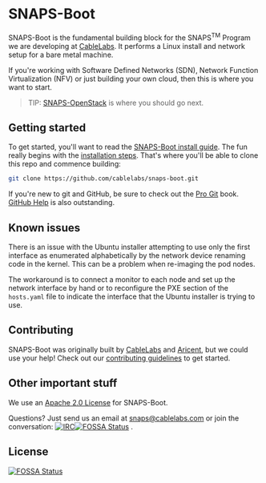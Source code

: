 # SNAPS-Boot

SNAPS-Boot is the fundamental building block for the SNAPS<sup>TM</sup> Program
we are developing at [CableLabs](http://cablelabs.com/). It performs a Linux
install and network setup for a bare metal machine.

If you're working with Software Defined Networks (SDN), Network
Function Virtualization (NFV) or just building your own cloud, then this is
where you want to start.

> TIP: [SNAPS-OpenStack](https://github.com/cablelabs/snaps-openstack) is where you
should go next.

## Getting started

To get started, you'll want to read the [SNAPS-Boot install
guide](doc/source/install/install.md). The fun really begins with the
[installation
steps](https://github.com/cablelabs/snaps-boot/blob/master/doc/source/install/install.md#4-installation-steps).
That's where you'll be able to clone this repo and commence building:

```Bash
git clone https://github.com/cablelabs/snaps-boot.git
```

If you're new to git and GitHub, be sure to check out the [Pro
Git](https://git-scm.com/book/en/v2) book. [GitHub
Help](https://help.github.com/) is also outstanding.

## Known issues

There is an issue with the Ubuntu installer attempting to use only the first
interface as enumerated alphabetically by the network device renaming code in
the kernel. This can be a problem when re-imaging the pod nodes.

The workaround is to connect a monitor to each node and set up the network
interface by hand or to reconfigure the PXE section of the `hosts.yaml` file to
indicate the interface that the Ubuntu installer is trying to use.

## Contributing

SNAPS-Boot was originally built by [CableLabs](http://cablelabs.com/) and
[Aricent](https://www.aricent.com/), but we could use your help! Check out our
[contributing guidelines](CONTRIBUTING.md) to get started.

## Other important stuff

We use an [Apache 2.0 License](LICENSE) for SNAPS-Boot.

Questions? Just send us an email at
[snaps@cablelabs.com](mailto:snaps@cablelabs.com) or join the conversation:
[![IRC](https://www.irccloud.com/invite-svg?channel=%23cablelabs-snaps&amp;hostname=irc.freenode.net&amp;port=6697&amp;ssl=1)](http://webchat.freenode.net/?channels=cablelabs-snaps)[![FOSSA Status](https://app.fossa.io/api/projects/git%2Bgithub.com%2Fcablelabs%2Fsnaps-boot.svg?type=shield)](https://app.fossa.io/projects/git%2Bgithub.com%2Fcablelabs%2Fsnaps-boot?ref=badge_shield)
.

## License

[![FOSSA Status](https://app.fossa.io/api/projects/git%2Bgithub.com%2Fcablelabs%2Fsnaps-boot.svg?type=large)](https://app.fossa.io/projects/git%2Bgithub.com%2Fcablelabs%2Fsnaps-boot?ref=badge_large)
